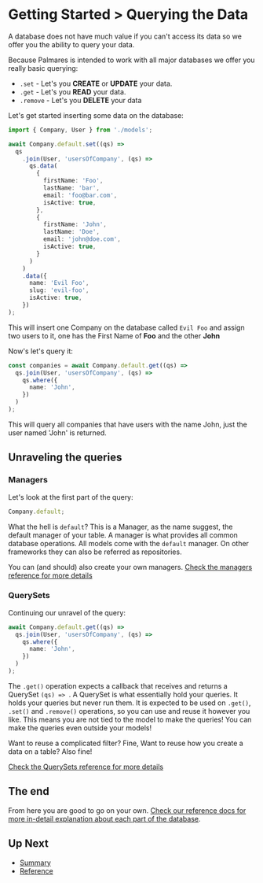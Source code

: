 # Getting Started > Querying the Data

A database does not have much value if you can't access its data so we offer you the ability to query your data.

Because Palmares is intended to work with all major databases we offer you really basic querying:

- `.set` - Let's you **CREATE** or **UPDATE** your data.
- `.get` - Let's you **READ** your data.
- `.remove` - Let's you **DELETE** your data

Let's get started inserting some data on the database:

```ts
import { Company, User } from './models';

await Company.default.set((qs) =>
  qs
    .join(User, 'usersOfCompany', (qs) =>
      qs.data(
        {
          firstName: 'Foo',
          lastName: 'bar',
          email: 'foo@bar.com',
          isActive: true,
        },
        {
          firstName: 'John',
          lastName: 'Doe',
          email: 'john@doe.com',
          isActive: true,
        }
      )
    )
    .data({
      name: 'Evil Foo',
      slug: 'evil-foo',
      isActive: true,
    })
);
```

This will insert one Company on the database called `Evil Foo` and assign two users to it, one has the First Name of **Foo** and the other **John**

Now's let's query it:

```ts
const companies = await Company.default.get((qs) =>
  qs.join(User, 'usersOfCompany', (qs) =>
    qs.where({
      name: 'John',
    })
  )
);
```

This will query all companies that have users with the name John, just the user named 'John' is returned.

## Unraveling the queries

### Managers

Let's look at the first part of the query:

```ts
Company.default;
```

What the hell is `default`? This is a Manager, as the name suggest, the default manager of your table. A manager is what provides all common database operations. All models come with the `default` manager. On other frameworks they can also be referred as repositories.

You can (and should) also create your own managers. [Check the managers reference for more details](https://github.com/palmaresHQ/palmares/blob/model-fields-new-api/packages/databases/blob/consumers/reference/managers.md)

### QuerySets

Continuing our unravel of the query:

```ts
await Company.default.get((qs) =>
  qs.join(User, 'usersOfCompany', (qs) =>
    qs.where({
      name: 'John',
    })
  )
);
```

The `.get()` operation expects a callback that receives and returns a QuerySet `(qs) => `. A QuerySet is what essentially hold your queries. It holds your queries but never run them. It is expected to be used on `.get()`, `.set()` and `.remove()` operations, so you can use and reuse it however you like. This means you are not tied to the model to make the queries! You can make the queries even outside your models!

Want to reuse a complicated filter? Fine, Want to reuse how you create a data on a table? Also fine!

[Check the QuerySets reference for more details](https://github.com/palmaresHQ/palmares/blob/model-fields-new-api/packages/databases/blob/consumers/reference/querysets.md)

## The end

From here you are good to go on your own. [Check our reference docs for more in-detail explanation about each part of the database](https://github.com/palmaresHQ/palmares/blob/model-fields-new-api/packages/databases/blob/consumers/reference/introduction.md).

## Up Next

- [Summary](https://github.com/palmaresHQ/palmares/blob/model-fields-new-api/packages/databases/blob/consumers/summary.md)
- [Reference](https://github.com/palmaresHQ/palmares/blob/model-fields-new-api/packages/databases/blob/consumers/reference/introduction.md)
